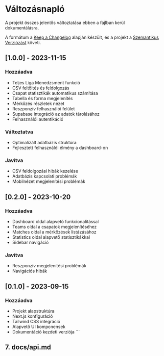 # Változásnapló

A projekt összes jelentős változtatása ebben a fájlban kerül dokumentálásra.

A formátum a [Keep a Changelog](https://keepachangelog.com/en/1.0.0/) alapján készült,
és a projekt a [Szemantikus Verziózást](https://semver.org/spec/v2.0.0.html) követi.

## [1.0.0] - 2023-11-15

### Hozzáadva
- Teljes Liga Menedzsment funkció
- CSV feltöltés és feldolgozás
- Csapat statisztikák automatikus számítása
- Tabella és forma megjelenítés
- Mérkőzés részletek nézet
- Reszponzív felhasználói felület
- Supabase integráció az adatok tárolásához
- Felhasználói autentikáció

### Változtatva
- Optimalizált adatbázis struktúra
- Fejlesztett felhasználói élmény a dashboard-on

### Javítva
- CSV feldolgozási hibák kezelése
- Adatbázis kapcsolati problémák
- Mobilnézet megjelenítési problémák

## [0.2.0] - 2023-10-20

### Hozzáadva
- Dashboard oldal alapvető funkcionalitással
- Teams oldal a csapatok megjelenítéséhez
- Matches oldal a mérkőzések listázásához
- Statistics oldal alapvető statisztikákkal
- Sidebar navigáció

### Javítva
- Reszponzív megjelenítési problémák
- Navigációs hibák

## [0.1.0] - 2023-09-15

### Hozzáadva
- Projekt alapstruktúra
- Next.js konfiguráció
- Tailwind CSS integráció
- Alapvető UI komponensek
- Dokumentáció kezdeti verziója
\`\`\`

## 7. docs/api.md
